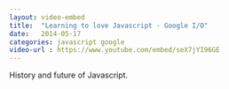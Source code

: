 ```yaml
---
layout: video-embed
title:  "Learning to love Javascript - Google I/O"
date:   2014-05-17
categories: javascript google
video-url : https://www.youtube.com/embed/seX7jYI96GE
---
```

History and future of Javascript.
